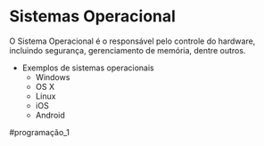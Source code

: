 # Sistemas Operacional
O Sistema Operacional é o responsável pelo controle do hardware, incluindo segurança, gerenciamento de memória, dentre outros.

- Exemplos de sistemas operacionais
	- Windows
	- OS X
	- Linux
	- iOS
	- Android


#programação_1 
